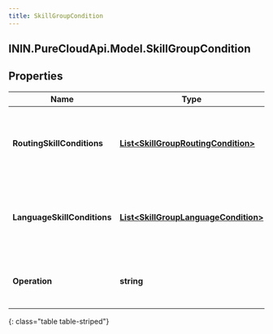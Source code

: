 ```yaml
---
title: SkillGroupCondition
---
```

## ININ.PureCloudApi.Model.SkillGroupCondition

## Properties

|Name | Type | Description | Notes|
|------------ | ------------- | ------------- | -------------|
| **RoutingSkillConditions** | [**List&lt;SkillGroupRoutingCondition&gt;**](SkillGroupRoutingCondition.html) | Routing skill conditions that will be used for building the query | |
| **LanguageSkillConditions** | [**List&lt;SkillGroupLanguageCondition&gt;**](SkillGroupLanguageCondition.html) | Routing skill conditions that will be used for building the query | |
| **Operation** | **string** | Operator that will be applied to the conditions | |
{: class="table table-striped"}


